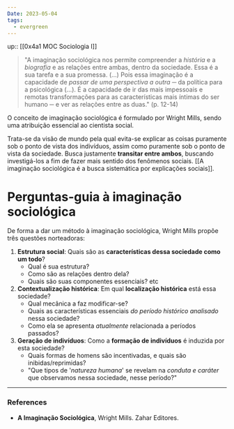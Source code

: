 ```yaml
---
Date: 2023-05-04
tags:
  - evergreen
---
```

up:: [[0x4a1 MOC Sociologia I]]

> "A imaginação sociológica nos permite compreender a *história* e a *biografia* e as relações entre ambas, dentro da sociedade. Essa é a sua tarefa e a sua promessa.
> (...) Pois essa imaginação é a capacidade de *passar de uma perspectiva a outra* ─ da política para a psicológica (...). 
> É a capacidade de ir das mais impessoais e remotas transformações para as características mais íntimas do ser humano ─ e ver as relações entre as duas." (p. 12-14)

O conceito de imaginação sociológica é formulado por Wright Mills, sendo uma atribuição essencial ao cientista social. 

Trata-se da visão de mundo pela qual evita-se explicar as coisas puramente sob o ponto de vista dos indivíduos, assim como puramente sob o ponto de vista da sociedade. Busca justamente **transitar entre ambos**, buscando investigá-los a fim de fazer mais sentido dos fenômenos sociais. [[A imaginação sociológica é a busca sistemática por explicações sociais]].

# Perguntas-guia à imaginação sociológica
De forma a dar um método à imaginação sociológica, Wright Mills propõe três questões norteadoras:
1. **Estrutura social**: Quais são as **características dessa sociedade como um todo**? 
	- Qual é sua estrutura?
	- Como são as relações dentro dela?
	- Quais são suas componentes essenciais? etc
2. **Contextualização histórica**: Em qual **localização histórica** está essa sociedade? 
	- Qual mecânica a faz modificar-se?
	- Quais as características essenciais *do período histórico analisado* nessa sociedade?
	- Como ela se apresenta *atualmente* relacionada a períodos passados?
3. **Geração de indivíduos**: Como a **formação de indivíduos** é induzida por esta sociedade?
	- Quais formas de homens são incentivadas, e quais são inibidas/reprimidas?
	- "Que tipos de '*natureza humana*' se revelam na *conduta e caráter* que observamos nessa sociedade, nesse período?"

---
### References
- **A Imaginação Sociológica**, Wright Mills. Zahar Editores.